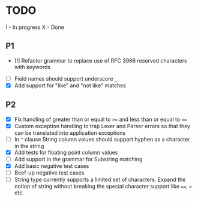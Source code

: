 # TODO

! - In progress
X - Done

## P1
- [!] Refactor grammar to replace use of RFC 3986 reserved characters with keywords
- [ ] Field names should support underscore `_`
- [x] Add support for "like" and "not like" matches

## P2
- [x] Fix handling of greater than or equal to `>=` and less than or equal to `<=`
- [x] Custom exception handling to trap Lexer and Parser errors so that they can be translated into application exceptions
- [ ] In `^` clause String column values should support hyphen as a character in the string
- [X] Add tests for floating point column values
- [ ] Add support in the grammar for Substring matching
- [x] Add basic negative test cases
- [ ] Beef-up negative test cases
- [ ] String type currently supports a limited set of characters. Expand the notion of string without breaking the special character support like `==`, `>` etc.
